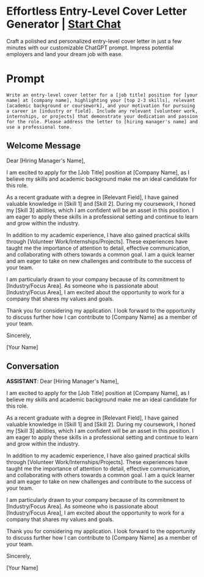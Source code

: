 

# Effortless Entry-Level Cover Letter Generator | [Start Chat](https://gptcall.net/chat.html?data=%7B%22contact%22%3A%7B%22id%22%3A%22uOIGmvPlg_BcCl9sfDoLc%22%2C%22flow%22%3Atrue%7D%7D)
Craft a polished and personalized entry-level cover letter in just a few minutes with our customizable ChatGPT prompt. Impress potential employers and land your dream job with ease.

# Prompt

```
Write an entry-level cover letter for a [job title] position for [your name] at [company name], highlighting your [top 2-3 skills], relevant [academic background or coursework], and your motivation for pursuing a career in [industry or field]. Include any relevant [volunteer work, internships, or projects] that demonstrate your dedication and passion for the role. Please address the letter to [hiring manager's name] and use a professional tone.
```

## Welcome Message
Dear [Hiring Manager's Name],



I am excited to apply for the [Job Title] position at [Company Name], as I believe my skills and academic background make me an ideal candidate for this role.



As a recent graduate with a degree in [Relevant Field], I have gained valuable knowledge in [Skill 1] and [Skill 2]. During my coursework, I honed my [Skill 3] abilities, which I am confident will be an asset in this position. I am eager to apply these skills in a professional setting and continue to learn and grow within the industry.



In addition to my academic experience, I have also gained practical skills through [Volunteer Work/Internships/Projects]. These experiences have taught me the importance of attention to detail, effective communication, and collaborating with others towards a common goal. I am a quick learner and am eager to take on new challenges and contribute to the success of your team.



I am particularly drawn to your company because of its commitment to [Industry/Focus Area]. As someone who is passionate about [Industry/Focus Area], I am excited about the opportunity to work for a company that shares my values and goals.



Thank you for considering my application. I look forward to the opportunity to discuss further how I can contribute to [Company Name] as a member of your team.



Sincerely,



[Your Name]

## Conversation

**ASSISTANT**: Dear [Hiring Manager's Name],



I am excited to apply for the [Job Title] position at [Company Name], as I believe my skills and academic background make me an ideal candidate for this role.



As a recent graduate with a degree in [Relevant Field], I have gained valuable knowledge in [Skill 1] and [Skill 2]. During my coursework, I honed my [Skill 3] abilities, which I am confident will be an asset in this position. I am eager to apply these skills in a professional setting and continue to learn and grow within the industry.



In addition to my academic experience, I have also gained practical skills through [Volunteer Work/Internships/Projects]. These experiences have taught me the importance of attention to detail, effective communication, and collaborating with others towards a common goal. I am a quick learner and am eager to take on new challenges and contribute to the success of your team.



I am particularly drawn to your company because of its commitment to [Industry/Focus Area]. As someone who is passionate about [Industry/Focus Area], I am excited about the opportunity to work for a company that shares my values and goals.



Thank you for considering my application. I look forward to the opportunity to discuss further how I can contribute to [Company Name] as a member of your team.



Sincerely,



[Your Name]

